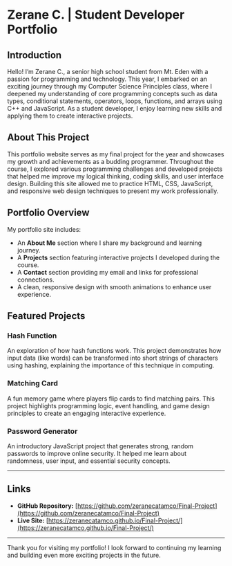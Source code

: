 # Zerane C. | Student Developer Portfolio

## Introduction  
Hello! I’m Zerane C., a senior high school student from Mt. Eden with a passion for programming and technology. This year, I embarked on an exciting journey through my Computer Science Principles class, where I deepened my understanding of core programming concepts such as data types, conditional statements, operators, loops, functions, and arrays using C++ and JavaScript. As a student developer, I enjoy learning new skills and applying them to create interactive projects.

## About This Project  
This portfolio website serves as my final project for the year and showcases my growth and achievements as a budding programmer. Throughout the course, I explored various programming challenges and developed projects that helped me improve my logical thinking, coding skills, and user interface design. Building this site allowed me to practice HTML, CSS, JavaScript, and responsive web design techniques to present my work professionally.

## Portfolio Overview  
My portfolio site includes:
- An **About Me** section where I share my background and learning journey.
- A **Projects** section featuring interactive projects I developed during the course.
- A **Contact** section providing my email and links for professional connections.
- A clean, responsive design with smooth animations to enhance user experience.

## Featured Projects

### Hash Function  
An exploration of how hash functions work. This project demonstrates how input data (like words) can be transformed into short strings of characters using hashing, explaining the importance of this technique in computing.

### Matching Card  
A fun memory game where players flip cards to find matching pairs. This project highlights programming logic, event handling, and game design principles to create an engaging interactive experience.

### Password Generator  
An introductory JavaScript project that generates strong, random passwords to improve online security. It helped me learn about randomness, user input, and essential security concepts.

---

## Links

- **GitHub Repository:** [https://github.com/zeranecatamco/Final-Project](https://github.com/zeranecatamco/Final-Project)  
- **Live Site:** [https://zeranecatamco.github.io/Final-Project/](https://zeranecatamco.github.io/Final-Project/)

---

Thank you for visiting my portfolio! I look forward to continuing my learning and building even more exciting projects in the future.
